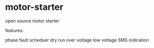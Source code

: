 # motor-starter
open source motor starter

features:

phase fault
scheduer
dry run
over voltage 
low voltage
SMS indication

